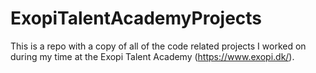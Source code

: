 # ExopiTalentAcademyProjects
This is a repo with a copy of all of the code related projects I worked on during my time at the Exopi Talent Academy (https://www.exopi.dk/).
